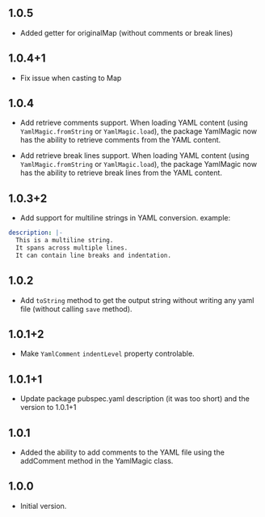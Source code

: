 ## 1.0.5

- Added getter for originalMap (without comments or break lines)

## 1.0.4+1

- Fix issue when casting to Map

## 1.0.4

- Add retrieve comments support. When loading YAML content (using `YamlMagic.fromString` or `YamlMagic.load`), the package YamlMagic now has the ability to retrieve comments from the YAML content.

- Add retrieve break lines support. When loading YAML content (using `YamlMagic.fromString` or `YamlMagic.load`), the package YamlMagic now has the ability to retrieve break lines from the YAML content.

## 1.0.3+2

- Add support for multiline strings in YAML conversion. example:
```yaml
description: |-
  This is a multiline string.
  It spans across multiple lines.
  It can contain line breaks and indentation.
```

## 1.0.2

- Add `toString` method to get the output string without writing any yaml file (without calling `save` method).

## 1.0.1+2

- Make `YamlComment` `indentLevel` property controlable.

## 1.0.1+1

- Update package pubspec.yaml description (it was too short) and the version to 1.0.1+1

## 1.0.1

- Added the ability to add comments to the YAML file using the addComment method in the YamlMagic class.

## 1.0.0

- Initial version.
